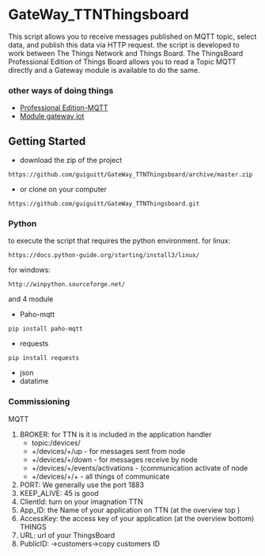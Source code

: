 # GateWay_TTNThingsboard
This script allows you to receive messages published on MQTT topic, 
select data, and publish this data via HTTP request.
the script is developed to work between The Things Network and Things Board. 
The ThingsBoard Professional Edition  of Things Board allows you to read a Topic MQTT directly and a Gateway module 
is available to do the same.
### other ways of doing things 
* [Professional Edition-MQTT](https://thingsboard.io/docs/user-guide/integrations/mqtt/) 
* [Module gateway iot](https://thingsboard.io/docs/iot-gateway/)
## Getting Started
* download the zip of the project
```
https://github.com/guiguitt/GateWay_TTNThingsboard/archive/master.zip
```
* or clone on your computer 
```
https://github.com/guiguitt/GateWay_TTNThingsboard.git
```
### Python
to execute the script that requires the python environment.
for linux:
```
https://docs.python-guide.org/starting/install3/linux/
```
for windows: 
```
http://winpython.sourceforge.net/
```
and 4 module
* Paho-mqtt
```
pip install paho-mqtt
```
* requests
```
pip install requests
````
* json
* datatime
### Commissioning
MQTT
1. BROKER:
for TTN is it is included in the application handler 
	* topic:<AppID>/devices/<DevID>
	* +/devices/+/up - for messages sent from node
	* +/devices/+/down - for messages receive by node
	* +/devices/+/events/activations - (communication activate of node
	* +/devices/+/+ - all things of communicate
2. PORT: We generally use the port 1883
3. KEEP_ALIVE: 45 is good
4. ClientId: turn on your imagnation 
TTN
5. App_ID: the Name of your application on TTN (at the overview top )
6. AccessKey: the access key of your application (at the overview bottom)
THINGS
7. URL: url of your ThingsBoard
8. PublicID: ->customers->copy customers ID

  

